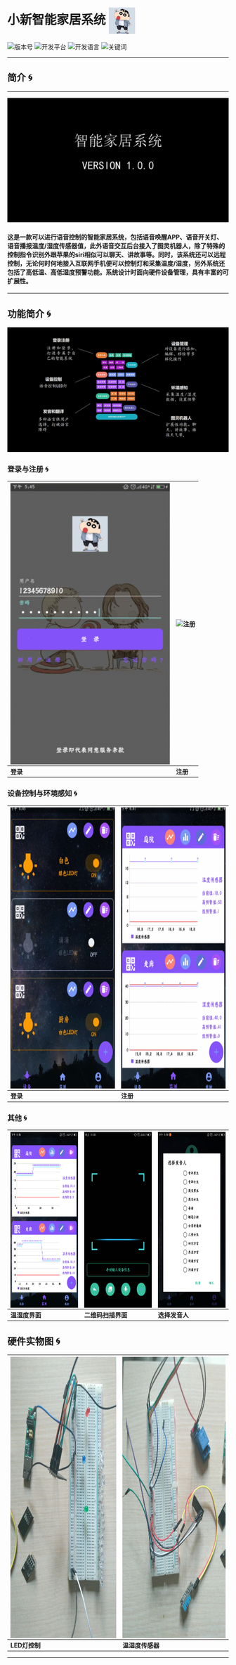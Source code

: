 小新智能家居系统 <img src="./服务器源码/src/main/resources/images/icon.png" width = "60" height = "60" alt="图片名称" align=center />
=========================

![版本号](https://img.shields.io/badge/Version-V1.0.0-5a5aaa.svg)  ![开发平台](https://img.shields.io/badge/Platform-Android|ESP8266-orange.svg)  ![开发语言](https://img.shields.io/badge/language-Java|C-green.svg) ![关键词](https://img.shields.io/badge/KeyWord-SmartHome|VoiceInteraction-blue.svg)
*****************
## 简介 :cyclone:
----------------------------------
![小新](./服务器源码/src/main/resources/images/title.jpg)
#### 这是一款可以进行语音控制的智能家居系统，包括语音唤醒APP、语音开关灯、语音播报温度/湿度传感器值，此外语音交互后台接入了图灵机器人，除了特殊的控制指令识别外跟苹果的siri相似可以聊天、讲故事等。同时，该系统还可以远程控制，无论何时何地接入互联网手机便可以控制灯和采集温度/湿度，另外系统还包括了高低温、高低湿度预警功能。系统设计时面向硬件设备管理，具有丰富的可扩展性。



-----------------------------------------



## 功能简介 :cyclone:



![介绍页面](./服务器源码/src/main/resources/images/function_introduce.jpg)

### 登录与注册 :cyclone:

|<img src="./服务器源码/src/main/resources/images/login.gif" height = "640" alt="登录" align=center />|<img src="./服务器源码/src/main/resources/images/register.gif" height = "640" alt="注册" align=center />|
|---|---|
|__登录__|__注册__|


### 设备控制与环境感知 :cyclone:

|<img src="./服务器源码/src/main/resources/images/control.gif" height = "640" alt="设备控制" align=center />|<img src="./服务器源码/src/main/resources/images/tempandhumidity.gif" height = "640" alt="环境感知" align=center />|
|---|---|
|__登录__|__注册__|


### 其他 :cyclone:

|<img src="./服务器源码/src/main/resources/images/temp_humi.png" height = "400" alt="温湿度界面" align=center />|<img src="./服务器源码/src/main/resources/images/qrcode_scanner.png" height = "400" alt="二维码扫描界面" align=center />|<img src="./服务器源码/src/main/resources/images/language_choose.png" height = "400" alt="环境感知" align=center />|
|---|---|---|
|__温湿度界面__|__二维码扫描界面__|__选择发音人__|

## 硬件实物图 :cyclone:

|<img src="./服务器源码/src/main/resources/images/hard_control_light.jpg" height = "640" alt="LED灯控制" align=center />|<img src="./服务器源码/src/main/resources/images/hard_temp_humi.jpg" height = "640" alt="温湿度传感器" align=center />|
|---|---|
|__LED灯控制__|__温湿度传感器__|



--------------------------------
